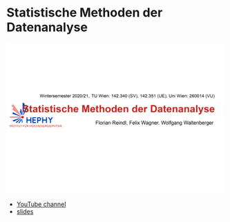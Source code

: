 # Statistische Methoden der Datenanalyse

<img src="kanalbild.png" />

 * [YouTube channel](https://www.youtube.com/WolfgangWaltenberger)
 * [slides](Folien.pdf)
